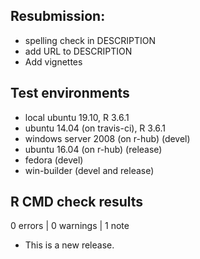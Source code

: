 ## Resubmission:

* spelling check in DESCRIPTION
* add URL to DESCRIPTION
* Add vignettes

## Test environments
* local ubuntu 19.10, R 3.6.1
* ubuntu 14.04 (on travis-ci), R 3.6.1
* windows server 2008 (on r-hub) (devel) 
* ubuntu 16.04 (on r-hub) (release)
* fedora (devel)
* win-builder (devel and release)

## R CMD check results

0 errors | 0 warnings | 1 note

* This is a new release.

